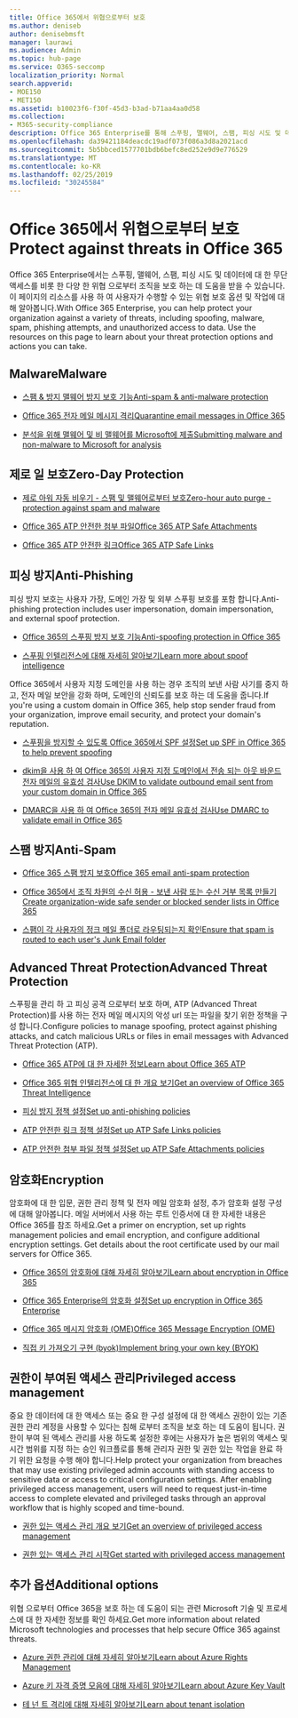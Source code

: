 ```yaml
---
title: Office 365에서 위협으로부터 보호
ms.author: deniseb
author: denisebmsft
manager: laurawi
ms.audience: Admin
ms.topic: hub-page
ms.service: O365-seccomp
localization_priority: Normal
search.appverid:
- MOE150
- MET150
ms.assetid: b10023f6-f30f-45d3-b3ad-b71aa4aa0d58
ms.collection:
- M365-security-compliance
description: Office 365 Enterprise를 통해 스푸핑, 맬웨어, 스팸, 피싱 시도 및 데이터에 대 한 무단 액세스를 비롯 한 다양 한 위협 으로부터 조직을 보호 하는 방법을 알아봅니다.
ms.openlocfilehash: da39421184deacdc19adf073f086a3d8a2021acd
ms.sourcegitcommit: 5b5bbced1577701bdb6befc8ed252e9d9e776529
ms.translationtype: MT
ms.contentlocale: ko-KR
ms.lasthandoff: 02/25/2019
ms.locfileid: "30245584"
---
```

# <a name="protect-against-threats-in-office-365"></a><span data-ttu-id="646d7-103">Office 365에서 위협으로부터 보호</span><span class="sxs-lookup"><span data-stu-id="646d7-103">Protect against threats in Office 365</span></span>

<span data-ttu-id="646d7-p101">Office 365 Enterprise에서는 스푸핑, 맬웨어, 스팸, 피싱 시도 및 데이터에 대 한 무단 액세스를 비롯 한 다양 한 위협 으로부터 조직을 보호 하는 데 도움을 받을 수 있습니다. 이 페이지의 리소스를 사용 하 여 사용자가 수행할 수 있는 위협 보호 옵션 및 작업에 대해 알아봅니다.</span><span class="sxs-lookup"><span data-stu-id="646d7-p101">With Office 365 Enterprise, you can help protect your organization against a variety of threats, including spoofing, malware, spam, phishing attempts, and unauthorized access to data. Use the resources on this page to learn about your threat protection options and actions you can take.</span></span>

## <a name="malware"></a><span data-ttu-id="646d7-106">Malware</span><span class="sxs-lookup"><span data-stu-id="646d7-106">Malware</span></span>

- [<span data-ttu-id="646d7-107">스팸 &amp; 방지 맬웨어 방지 보호 기능</span><span class="sxs-lookup"><span data-stu-id="646d7-107">Anti-spam &amp; anti-malware protection</span></span>](anti-spam-and-anti-malware-protection.md)
    
- [<span data-ttu-id="646d7-108">Office 365 전자 메일 메시지 격리</span><span class="sxs-lookup"><span data-stu-id="646d7-108">Quarantine email messages in Office 365</span></span>](quarantine-email-messages.md)
    
- [<span data-ttu-id="646d7-109">분석을 위해 맬웨어 및 비 맬웨어를 Microsoft에 제출</span><span class="sxs-lookup"><span data-stu-id="646d7-109">Submitting malware and non-malware to Microsoft for analysis</span></span>](submitting-malware-and-non-malware-to-microsoft-for-analysis.md)

## <a name="zero-day-protection"></a><span data-ttu-id="646d7-110">제로 일 보호</span><span class="sxs-lookup"><span data-stu-id="646d7-110">Zero-Day Protection</span></span>

- [<span data-ttu-id="646d7-111">제로 아워 자동 비우기 - 스팸 및 맬웨어로부터 보호</span><span class="sxs-lookup"><span data-stu-id="646d7-111">Zero-hour auto purge - protection against spam and malware</span></span>](zero-hour-auto-purge.md)

- [<span data-ttu-id="646d7-112">Office 365 ATP 안전한 첨부 파일</span><span class="sxs-lookup"><span data-stu-id="646d7-112">Office 365 ATP Safe Attachments</span></span>](atp-safe-attachments.md)

- [<span data-ttu-id="646d7-113">Office 365 ATP 안전한 링크</span><span class="sxs-lookup"><span data-stu-id="646d7-113">Office 365 ATP Safe Links</span></span>](atp-safe-links.md)

## <a name="anti-phishing"></a><span data-ttu-id="646d7-114">피싱 방지</span><span class="sxs-lookup"><span data-stu-id="646d7-114">Anti-Phishing</span></span>

<span data-ttu-id="646d7-115">피싱 방지 보호는 사용자 가장, 도메인 가장 및 외부 스푸핑 보호를 포함 합니다.</span><span class="sxs-lookup"><span data-stu-id="646d7-115">Anti-phishing protection includes user impersonation, domain impersonation, and external spoof protection.</span></span> 

- [<span data-ttu-id="646d7-116">Office 365의 스푸핑 방지 보호 기능</span><span class="sxs-lookup"><span data-stu-id="646d7-116">Anti-spoofing protection in Office 365</span></span>](anti-spoofing-protection.md)

- [<span data-ttu-id="646d7-117">스푸핑 인텔리전스에 대해 자세히 알아보기</span><span class="sxs-lookup"><span data-stu-id="646d7-117">Learn more about spoof intelligence</span></span>](learn-about-spoof-intelligence.md)

<span data-ttu-id="646d7-118">Office 365에서 사용자 지정 도메인을 사용 하는 경우 조직의 보낸 사람 사기를 중지 하 고, 전자 메일 보안을 강화 하며, 도메인의 신뢰도를 보호 하는 데 도움을 줍니다.</span><span class="sxs-lookup"><span data-stu-id="646d7-118">If you're using a custom domain in Office 365, help stop sender fraud from your organization, improve email security, and protect your domain's reputation.</span></span>
  
- [<span data-ttu-id="646d7-119">스푸핑을 방지할 수 있도록 Office 365에서 SPF 설정</span><span class="sxs-lookup"><span data-stu-id="646d7-119">Set up SPF in Office 365 to help prevent spoofing</span></span>](set-up-spf-in-office-365-to-help-prevent-spoofing.md)
    
- [<span data-ttu-id="646d7-120">dkim을 사용 하 여 Office 365의 사용자 지정 도메인에서 전송 되는 아웃 바운드 전자 메일의 유효성 검사</span><span class="sxs-lookup"><span data-stu-id="646d7-120">Use DKIM to validate outbound email sent from your custom domain in Office 365</span></span>](use-dkim-to-validate-outbound-email.md)
    
- [<span data-ttu-id="646d7-121">DMARC을 사용 하 여 Office 365의 전자 메일 유효성 검사</span><span class="sxs-lookup"><span data-stu-id="646d7-121">Use DMARC to validate email in Office 365</span></span>](use-dmarc-to-validate-email.md)

## <a name="anti-spam"></a><span data-ttu-id="646d7-122">스팸 방지</span><span class="sxs-lookup"><span data-stu-id="646d7-122">Anti-Spam</span></span>

- [<span data-ttu-id="646d7-123">Office 365 스팸 방지 보호</span><span class="sxs-lookup"><span data-stu-id="646d7-123">Office 365 email anti-spam protection</span></span>](anti-spam-protection.md)

- [<span data-ttu-id="646d7-124">Office 365에서 조직 차원의 수신 허용 - 보낸 사람 또는 수신 거부 목록 만들기</span><span class="sxs-lookup"><span data-stu-id="646d7-124">Create organization-wide safe sender or blocked sender lists in Office 365</span></span>](create-organization-wide-safe-sender-or-blocked-sender-lists-in-office-365.md)

- [<span data-ttu-id="646d7-125">스팸이 각 사용자의 정크 메일 폴더로 라우팅되는지 확인</span><span class="sxs-lookup"><span data-stu-id="646d7-125">Ensure that spam is routed to each user's Junk Email folder</span></span>](ensure-that-spam-is-routed-to-each-user-s-junk-email-folder.md)
  
    
## <a name="advanced-threat-protection"></a><span data-ttu-id="646d7-126">Advanced Threat Protection</span><span class="sxs-lookup"><span data-stu-id="646d7-126">Advanced Threat Protection</span></span>

<span data-ttu-id="646d7-127">스푸핑을 관리 하 고 피싱 공격 으로부터 보호 하며, ATP (Advanced Threat Protection)를 사용 하는 전자 메일 메시지의 악성 url 또는 파일을 찾기 위한 정책을 구성 합니다.</span><span class="sxs-lookup"><span data-stu-id="646d7-127">Configure policies to manage spoofing, protect against phishing attacks, and catch malicious URLs or files in email messages with Advanced Threat Protection (ATP).</span></span>
  
- [<span data-ttu-id="646d7-128">Office 365 ATP에 대 한 자세한 정보</span><span class="sxs-lookup"><span data-stu-id="646d7-128">Learn about Office 365 ATP</span></span>](office-365-atp.md)

- [<span data-ttu-id="646d7-129">Office 365 위협 인텔리전스에 대 한 개요 보기</span><span class="sxs-lookup"><span data-stu-id="646d7-129">Get an overview of Office 365 Threat Intelligence</span></span>](office-365-ti.md)
    
- [<span data-ttu-id="646d7-130">피싱 방지 정책 설정</span><span class="sxs-lookup"><span data-stu-id="646d7-130">Set up anti-phishing policies</span></span>](set-up-anti-phishing-policies.md)
    
- [<span data-ttu-id="646d7-131">ATP 안전한 링크 정책 설정</span><span class="sxs-lookup"><span data-stu-id="646d7-131">Set up ATP Safe Links policies</span></span>](set-up-atp-safe-links-policies.md)
    
- [<span data-ttu-id="646d7-132">ATP 안전한 첨부 파일 정책 설정</span><span class="sxs-lookup"><span data-stu-id="646d7-132">Set up ATP Safe Attachments policies</span></span>](set-up-atp-safe-attachments-policies.md)
    
## <a name="encryption"></a><span data-ttu-id="646d7-133">암호화</span><span class="sxs-lookup"><span data-stu-id="646d7-133">Encryption</span></span>

<span data-ttu-id="646d7-p102">암호화에 대 한 입문, 권한 관리 정책 및 전자 메일 암호화 설정, 추가 암호화 설정 구성에 대해 알아봅니다. 메일 서버에서 사용 하는 루트 인증서에 대 한 자세한 내용은 Office 365를 참조 하세요.</span><span class="sxs-lookup"><span data-stu-id="646d7-p102">Get a primer on encryption, set up rights management policies and email encryption, and configure additional encryption settings. Get details about the root certificate used by our mail servers for Office 365.</span></span>
  
- [<span data-ttu-id="646d7-136">Office 365의 암호화에 대해 자세히 알아보기</span><span class="sxs-lookup"><span data-stu-id="646d7-136">Learn about encryption in Office 365</span></span>](encryption.md)
    
- [<span data-ttu-id="646d7-137">Office 365 Enterprise의 암호화 설정</span><span class="sxs-lookup"><span data-stu-id="646d7-137">Set up encryption in Office 365 Enterprise</span></span>](set-up-encryption.md)
    
- [<span data-ttu-id="646d7-138">Office 365 메시지 암호화 (OME)</span><span class="sxs-lookup"><span data-stu-id="646d7-138">Office 365 Message Encryption (OME)</span></span>](ome.md)
    
- [<span data-ttu-id="646d7-139">직접 키 가져오기 구현 (byok)</span><span class="sxs-lookup"><span data-stu-id="646d7-139">Implement bring your own key (BYOK)</span></span>](https://docs.microsoft.com/azure/key-vault/key-vault-hsm-protected-keys#implementing-bring-your-own-key-byok-for-azure-key-vault)
        
## <a name="privileged-access-management"></a><span data-ttu-id="646d7-140">권한이 부여된 액세스 관리</span><span class="sxs-lookup"><span data-stu-id="646d7-140">Privileged access management</span></span>

<span data-ttu-id="646d7-p103">중요 한 데이터에 대 한 액세스 또는 중요 한 구성 설정에 대 한 액세스 권한이 있는 기존 권한 관리 계정을 사용할 수 있다는 침해 로부터 조직을 보호 하는 데 도움이 됩니다. 권한이 부여 된 액세스 관리를 사용 하도록 설정한 후에는 사용자가 높은 범위의 액세스 및 시간 범위를 지정 하는 승인 워크플로를 통해 관리자 권한 및 권한 있는 작업을 완료 하기 위한 요청을 수행 해야 합니다.</span><span class="sxs-lookup"><span data-stu-id="646d7-p103">Help protect your organization from breaches that may use existing privileged admin accounts with standing access to sensitive data or access to critical configuration settings. After enabling privileged access management, users will need to request just-in-time access to complete elevated and privileged tasks through an approval workflow that is highly scoped and time-bound.</span></span>
  
- [<span data-ttu-id="646d7-143">권한 있는 액세스 관리 개요 보기</span><span class="sxs-lookup"><span data-stu-id="646d7-143">Get an overview of privileged access management</span></span>](privileged-access-management-overview.md)
    
- [<span data-ttu-id="646d7-144">권한 있는 액세스 관리 시작</span><span class="sxs-lookup"><span data-stu-id="646d7-144">Get started with privileged access management</span></span>](privileged-access-management-configuration.md)

## <a name="additional-options"></a><span data-ttu-id="646d7-145">추가 옵션</span><span class="sxs-lookup"><span data-stu-id="646d7-145">Additional options</span></span>

<span data-ttu-id="646d7-146">위협 으로부터 Office 365을 보호 하는 데 도움이 되는 관련 Microsoft 기술 및 프로세스에 대 한 자세한 정보를 확인 하세요.</span><span class="sxs-lookup"><span data-stu-id="646d7-146">Get more information about related Microsoft technologies and processes that help secure Office 365 against threats.</span></span>
  
- [<span data-ttu-id="646d7-147">Azure 권한 관리에 대해 자세히 알아보기</span><span class="sxs-lookup"><span data-stu-id="646d7-147">Learn about Azure Rights Management</span></span>](https://docs.microsoft.com/information-protection/understand-explore/what-is-azure-rms)
    
- [<span data-ttu-id="646d7-148">Azure 키 자격 증명 모음에 대해 자세히 알아보기</span><span class="sxs-lookup"><span data-stu-id="646d7-148">Learn about Azure Key Vault</span></span>](https://docs.microsoft.com/azure/key-vault/)
    
- [<span data-ttu-id="646d7-149">테 넌 트 격리에 대해 자세히 알아보기</span><span class="sxs-lookup"><span data-stu-id="646d7-149">Learn about tenant isolation</span></span>](http://download.microsoft.com/download/3/F/0/3F0420A2-657B-44B6-B21E-D7BD98A94390/Tenant%20Isolation%20in%20Office%20365.pdf)
    

